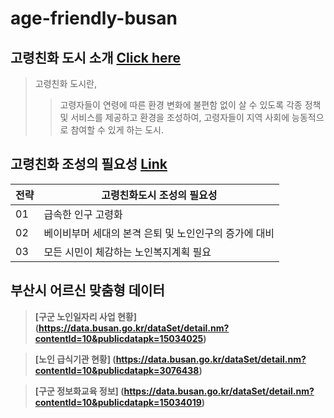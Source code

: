 # age-friendly-busan 


## 고령친화 도시 소개 [Click here](http://afc.bswdi.re.kr/Main.do)
> 고령친화 도시란, 
>> 고령자들이 연령에 따른 환경 변화에 불편함 없이 살 수 있도록 각종 정책 및 서비스를 제공하고 환경을 조성하여,
>> 고령자들이 지역 사회에 능동적으로 참여할 수 있게 하는 도시.  




## 고령친화 조성의 필요성 [Link](http://afc.bswdi.re.kr/Page.do?code=C101&menu=1)  


 
전략 | 고령친화도시 조성의 필요성
---|---
01 | 급속한 인구 고령화
02 | 베이비부머 세대의 본격 은퇴 및 노인인구의 증가에 대비  
03 | 모든 시민이 체감하는 노인복지계획 필요



## 부산시 어르신 맞춤형 데이터

> **[구군 노인일자리 사업 현황]
(https://data.busan.go.kr/dataSet/detail.nm?contentId=10&publicdatapk=15034025)**


> **[노인 급식기관 현황]
(https://data.busan.go.kr/dataSet/detail.nm?contentId=10&publicdatapk=3076438)**


> **[구군 정보화교육 정보]
(https://data.busan.go.kr/dataSet/detail.nm?contentId=10&publicdatapk=15034019)**
